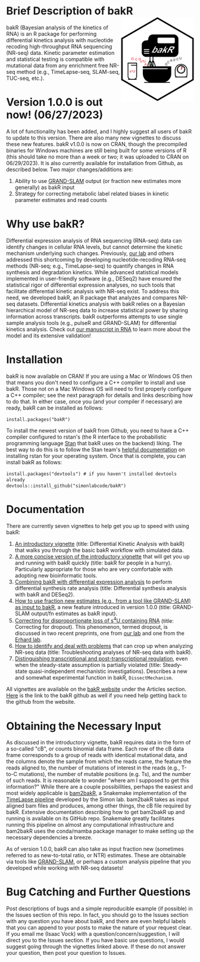 # Brief Description of bakR <img src='man/figures/logo.png' align="right" height="225" />
bakR (Bayesian analysis of the kinetics of RNA) is an R package for performing differential kinetics analysis with nucleotide recoding high-throughput RNA sequencing (NR-seq) data. 
Kinetic parameter estimation and statistical testing is compatible with mutational data from any enrichment free NR-seq method (e.g., TimeLapse-seq, SLAM-seq, TUC-seq, etc.).

# Version 1.0.0 is out now! (06/27/2023)
A lot of functionality has been added, and I highly suggest all users of bakR to update to this version. There are also many new vignettes to discuss these new features. bakR v1.0.0 is now on CRAN, though the precompiled binaries for Windows machines are still being built for some versions of R (this should take no more than a week or two; it was uploaded to CRAN on 06/29/2023). It is also currently available for installation from Github, as described below. Two major changes/additions are:

1. Ability to use [GRAND-SLAM](https://github.com/erhard-lab/gedi/wiki/GRAND-SLAM) output (or fraction new estimates more generally) as bakR input
2. Strategy for correcting metabolic label related biases in kinetic parameter estimates and read counts 

# Why use bakR?
Differential expression analysis of RNA sequencing (RNA-seq) data can identify changes in cellular RNA levels, but cannot determine the kinetic mechanism underlying such changes. Previously, [our lab](https://simonlab.yale.edu/research/transcriptome-dynamics/timelapse-chemistry/) and others addressed this shortcoming by developing nucleotide-recoding RNA-seq methods (NR-seq; e.g., TimeLapse-seq) to quantify changes in RNA synthesis and degradation kinetics. While advanced statistical models implemented in user-friendly software (e.g., DESeq2) have ensured the statistical rigor of differential expression analyses, no such tools that facilitate differential kinetic analysis with NR-seq exist. To address this need, we developed bakR, an R package that analyzes and compares NR-seq datasets. Differential kinetics analysis with bakR relies on a Bayesian hierarchical model of NR-seq data to increase statistical power by sharing information across transcripts. bakR outperforms attempts to use single sample analysis tools (e.g., pulseR and GRAND-SLAM) for differential kinetics analysis. Check out [our manuscript in RNA](https://rnajournal.cshlp.org/content/29/7/958.abstract) to learn more about the model and its extensive validation!

# Installation
bakR is now available on CRAN! If you are using a Mac or Windows OS then that means you don't need to configure a C++ compiler to install and use bakR. Those not on a Mac Windows OS will need to first properly configure a C++ compiler; see the next paragraph for details and links describing how to do that. In either case, once you (and your compiler if necessary) are ready, bakR can be installed as follows:

    install.packages("bakR") 

To install the newest version of bakR from Github, you need to have a C++ compiler configured to rstan's (the R interface to the probabilistic programming language [Stan](https://mc-stan.org/) that bakR uses on the backend) liking. The best way to do this is to follow the Stan team's [helpful documentation](https://github.com/stan-dev/rstan/wiki/RStan-Getting-Started) on installing rstan for your operating system. Once that is complete, you can install bakR as follows:

    install.packages("devtools") # if you haven't installed devtools already
    devtools::install_github("simonlabcode/bakR")

# Documentation
There are currently seven vignettes to help get you up to speed with using bakR:

  1. [An introductory vignette](https://simonlabcode.github.io/bakR/articles/Getting-Started.html) (title: Differential Kinetic Analysis with bakR) that walks you through the basic bakR workflow with simulated data.
  2. [A more concise version of the introductory vignette](https://simonlabcode.github.io/bakR/articles/bakR-Quickstart.html) that will get you up and running with bakR quickly (title: bakR for people in a hurry). Particularly appropriate for those who are very comfortable with adopting new bioinformatic tools.
  3. [Combining bakR with differential expression analysis](https://simonlabcode.github.io/bakR/articles/Differential-Synth.html) to perform differential synthesis rate analysis (title: Differential synthesis analysis with bakR and DESeq2).
  4. [How to use fraction new estimates (e.g., from a tool like GRAND-SLAM) as input to bakR](https://simonlabcode.github.io/bakR/articles/bakR-Fn.html), a new feature introduced in version 1.0.0 (title: GRAND-SLAM output/fn estimates as bakR input).
  5. [Correcting for disproportionate loss of s<sup>4</sup>U containing RNA](https://simonlabcode.github.io/bakR/articles/Dropout.html) (title: Correcting for dropout). This phenomenon, termed dropout, is discussed in two recent preprints, one from [our lab](https://www.biorxiv.org/content/10.1101/2023.05.24.542133v1) and one from the [Erhard lab](https://www.biorxiv.org/content/10.1101/2023.04.21.537786v1.full).
  6. [How to identify and deal with problems](https://simonlabcode.github.io/bakR/articles/Troubleshooting.html) that can crop up when analyzing NR-seq data (title: Troubleshooting analyses of NR-seq data with bakR).
  7. [Distinguishing transcriptional and post-transcriptional regulation](https://simonlabcode.github.io/bakR/articles/NSS.html), even when the steady-state assumption is partially violated (title: Steady-state quasi-independent mechanistic investigations). Describes a new and somewhat experimental function in bakR, `DissectMechanism`.
  
All vignettes are available on the [bakR website](https://simonlabcode.github.io/bakR/index.html) under the Articles section. [Here](https://github.com/simonlabcode/bakR) is the link to the bakR github as well if you need help getting back to the github from the website.

# Obtaining the Necessary Input
As discussed in the introductory vignette, bakR requires data in the form of a so-called "cB", or counts binomial data frame. Each row of the cB data frame corresponds to a group of reads with identical mutational data, and the columns denote the sample from which the reads came, the feature the reads aligned to, the number of mutations of interest in the reads (e.g., T-to-C mutations), the number of mutable positions (e.g. Ts), and the number of such reads. It is reasonable to wonder "where am I supposed to get this information?" While there are a couple possibilities, perhaps the easiest and most widely applicable is [bam2bakR](https://github.com/simonlabcode/bam2bakR), a Snakemake implementation of the [TimeLapse pipeline](https://bitbucket.org/mattsimon9/timelapse_pipeline/src/master/) developed by the Simon lab. bam2bakR takes as input aligned bam files and produces, among other things, the cB file required by bakR. Extensive documentation describing how to get bam2bakR up and running is available on its GitHub repo. Snakemake greatly facilitates running this pipeline on almost any computational infrastructure and bam2bakR uses the conda/mamba package manager to make setting up the necessary dependencies a breeze.

As of version 1.0.0, bakR can also take as input fraction new (sometimes referred to as new-to-total ratio, or NTR) estimates. These are obtainable via tools like [GRAND-SLAM](https://github.com/erhard-lab/gedi/wiki/GRAND-SLAM), or perhaps a custom analysis pipeline that you developed while working with NR-seq datasets!

# Bug Catching and Further Questions
Post descriptions of bugs and a simple reproducible example (if possible) in the Issues section of this repo. In fact, you should go to the Issues section with any question you have about bakR, and there are even helpful labels that you can append to your posts to make the nature of your request clear. If you email me (Isaac Vock) with a question/concern/suggestion, I will direct you to the Issues section. If you have basic use questions, I would suggest going through the vignettes linked above. If these do not answer your question, then post your question to Issues.

